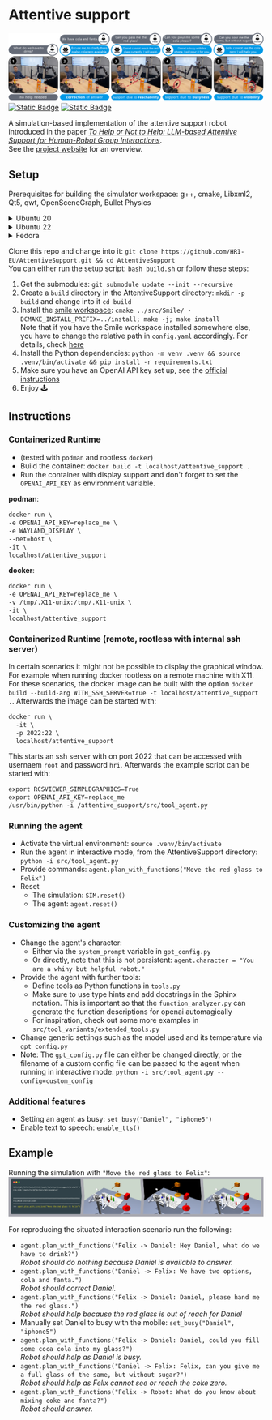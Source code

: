 # Attentive support
![banner](docs/banner.png)
[![Static Badge](https://img.shields.io/badge/arXiv-2311.08412-B31B1B?style=flat-square&logo=arxiv)](https://arxiv.org/abs/2403.12533)
[![Static Badge](https://img.shields.io/badge/code_style-black-black?style=flat-square)](https://github.com/psf/black)

A simulation-based implementation of the attentive support robot introduced in the paper
_[To Help or Not to Help: LLM-based Attentive Support for Human-Robot Group Interactions](https://arxiv.org/abs/2403.12533)_. \
See the [project website](https://hri-eu.github.io/AttentiveSupport/) for an overview.


## Setup
Prerequisites for building the simulator workspace: g++, cmake, Libxml2, Qt5, qwt, OpenSceneGraph, Bullet Physics

<details>
<summary>Ubuntu 20</summary>
libxml2-dev, qt5-default, libqwt-qt5-dev, libopenscenegraph-dev, libbullet-dev, libasio-dev, libzmq3-dev 
</details>
<details>
<summary>Ubuntu 22</summary>
libxml2-dev, qtbase5-dev, qt5-qmake, libqwt-qt5-dev, libopenscenegraph-dev, libbullet-dev, libasio-dev, libzmq3-dev 
</details>
<details>
<summary>Fedora</summary>
cmake, gcc-c++, OpenSceneGraph-devel, libxml2, qwt-qt5-devel, bullet-devel, asio-devel, cppzmq-devel, python3-devel
</details>

Clone this repo and change into it: `git clone https://github.com/HRI-EU/AttentiveSupport.git && cd AttentiveSupport` \
You can either run the setup script: `bash build.sh` or follow these steps:
1. Get the submodules: `git submodule update --init --recursive`
2. Create a `build` directory in the AttentiveSupport directory: `mkdir -p build` and change into it `cd build`
3. Install the [smile workspace](https://github.com/HRI-EU/SmileWorkspace): `cmake ../src/Smile/ -DCMAKE_INSTALL_PREFIX=../install; make -j; make install`  \
   Note that if you have the Smile workspace installed somewhere else, you have to change the relative path in `config.yaml` accordingly. For details, check [here](src/Smile/README.md)
4. Install the Python dependencies: `python -m venv .venv && source .venv/bin/activate && pip install -r requirements.txt`
5. Make sure you have an OpenAI API key set up, see the [official instructions](https://help.openai.com/en/articles/5112595-best-practices-for-api-key-safety)
6. Enjoy 🕹️


## Instructions

### Containerized Runtime
* (tested with `podman` and rootless `docker`)
* Build the container: `docker build -t localhost/attentive_support .`
* Run the container with display support and don't
  forget to set the `OPENAI_API_KEY` as environment variable.

**podman**:
```
docker run \
-e OPENAI_API_KEY=replace_me \
-e WAYLAND_DISPLAY \
--net=host \
-it \
localhost/attentive_support
```

**docker**:
```
docker run \
-e OPENAI_API_KEY=replace_me \
-v /tmp/.X11-unix:/tmp/.X11-unix \
-it \
localhost/attentive_support
```


### Containerized Runtime (remote, rootless with internal ssh server)
In certain scenarios it might not be possible to display the graphical window.
For example when running docker rootless on a remote machine with X11.
For these scenarios, the docker image can be built with the option `docker build --build-arg WITH_SSH_SERVER=true -t localhost/attentive_support .`.
Afterwards the image can be started with:
```
docker run \
  -it \
  -p 2022:22 \
  localhost/attentive_support
```
This starts an ssh server with on port 2022 that can be accessed with usernaem `root` and password `hri`.
Afterwards the example script can be started with:
```
export RCSVIEWER_SIMPLEGRAPHICS=True
export OPENAI_API_KEY=replace_me
/usr/bin/python -i /attentive_support/src/tool_agent.py
```

### Running the agent
* Activate the virtual environment: `source .venv/bin/activate`
* Run the agent in interactive mode, from the AttentiveSupport directory: `python -i src/tool_agent.py`
* Provide commands: `agent.plan_with_functions("Move the red glass to Felix")`
* Reset
  * The simulation: `SIM.reset()`
  * The agent: `agent.reset()`

### Customizing the agent
* Change the agent's character:
  * Either via the `system_prompt` variable in `gpt_config.py`
  * Or directly, note that this is not persistent: `agent.character = "You are a whiny but helpful robot."`
* Provide the agent with further tools:
  * Define tools as Python functions in `tools.py`
  * Make sure to use type hints and add docstrings in the Sphinx notation. This is important so that the `function_analyzer.py` can generate the function descriptions for openai automagically
  * For inspiration, check out some more examples in `src/tool_variants/extended_tools.py`
* Change generic settings such as the model used and its temperature via `gpt_config.py`
* Note: The `gpt_config.py` file can either be changed directly, or the filename of a custom config file can be passed to the agent when running in interactive mode: `python -i src/tool_agent.py --config=custom_config`

### Additional features
* Setting an agent as busy: `set_busy("Daniel", "iphone5")`
* Enable text to speech: `enable_tts()`


## Example
Running the simulation with `"Move the red glass to Felix"`: \
![demo sequence](docs/demo.png)

For reproducing the situated interaction scenario run the following:
- `agent.plan_with_functions("Felix -> Daniel: Hey Daniel, what do we have to drink?")` \
_Robot should do nothing because Daniel is available to answer._
- `agent.plan_with_functions("Daniel -> Felix: We have two options, cola and fanta.")` \
_Robot should correct Daniel._
- `agent.plan_with_functions("Felix -> Daniel: Daniel, please hand me the red glass.")` \
_Robot should help because the red glass is out of reach for Daniel_
- Manually set Daniel to busy with the mobile: `set_busy("Daniel", "iphone5")`
- `agent.plan_with_functions("Felix -> Daniel: Daniel, could you fill some coca cola into my glass?")` \
_Robot should help as Daniel is busy._
- `agent.plan_with_functions("Daniel -> Felix: Felix, can you give me a full glass of the same, but without sugar?")` \
_Robot should help as Felix cannot see or reach the coke zero._
- `agent.plan_with_functions("Felix -> Robot: What do you know about mixing coke and fanta?")` \
_Robot should answer._
